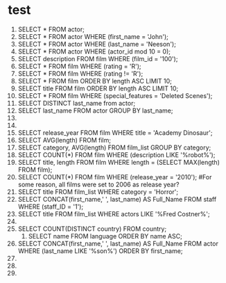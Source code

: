 # test
1) SELECT * FROM actor;
2) SELECT * FROM actor WHERE (first_name = 'John');
3) SELECT * FROM actor WHERE (last_name = 'Neeson');
4) SELECT * FROM actor WHERE (actor_id mod 10 = 0);
5) SELECT description FROM film WHERE (film_id = '100');
6) SELECT * FROM film WHERE (rating = 'R');
7) SELECT * FROM film WHERE (rating != 'R');
8) SELECT * FROM film ORDER BY length ASC LIMIT 10;
9) SELECT title FROM film ORDER BY length ASC LIMIT 10;
10) SELECT * FROM film WHERE (special_features = 'Deleted Scenes');
11) SELECT DISTINCT last_name from actor;
12) SELECT last_name FROM actor GROUP BY last_name;
13)
14)
15) SELECT release_year FROM film WHERE title = 'Academy Dinosaur';
16) SELECT AVG(length) FROM film;
17) SELECT category, AVG(length) FROM film_list GROUP BY category;
18) SELECT COUNT(*) FROM film WHERE (description LIKE '%robot%');
19) SELECT title, length FROM film WHERE length = (SELECT MAX(length) FROM film);
20) SELECT COUNT(*) FROM film WHERE (release_year = '2010');    #For some reason, all films were set to 2006 as release year?
21) SELECT title FROM film_list WHERE category = 'Horror';
22) SELECT CONCAT(first_name,' ', last_name) AS Full_Name FROM staff WHERE (staff_ID = '1');
23) SELECT title FROM film_list WHERE actors LIKE '%Fred Costner%';
24)
25) SELECT COUNT(DISTINCT country) FROM country;
    1. SELECT name FROM language ORDER BY name ASC;
26) SELECT CONCAT(first_name,' ', last_name) AS Full_Name FROM actor WHERE (last_name LIKE '%son%') ORDER BY first_name;
27) 
28) 
29) 
